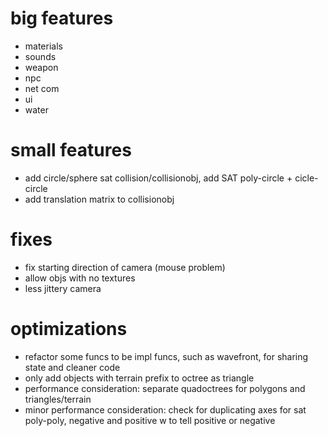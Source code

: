 # big features
- materials
- sounds
- weapon
- npc
- net com
- ui
- water

# small features
- add circle/sphere sat collision/collisionobj, add SAT poly-circle + cicle-circle
- add translation matrix to collisionobj

# fixes
- fix starting direction of camera (mouse problem)
- allow objs with no textures
- less jittery camera

# optimizations
- refactor some funcs to be impl funcs, such as wavefront, for sharing state and cleaner code
- only add objects with terrain prefix to octree as triangle
- performance consideration: separate quadoctrees for polygons and triangles/terrain
- minor performance consideration: check for duplicating axes for sat poly-poly, negative and positive
w to tell positive or negative

